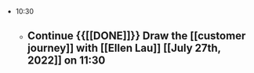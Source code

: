 - 10:30
    - Continue {{[[DONE]]}}  Draw the [[customer journey]] with [[Ellen Lau]] [[July 27th, 2022]] on 11:30
        - 
